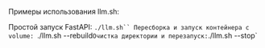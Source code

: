 

Примеры использования llm.sh:

Простой запуск FastAPI: `./llm.sh``
Пересборка и запуск контейнера с volume: `./llm.sh --rebuild`
Очистка директории и перезапуск: `./llm.sh --stop`